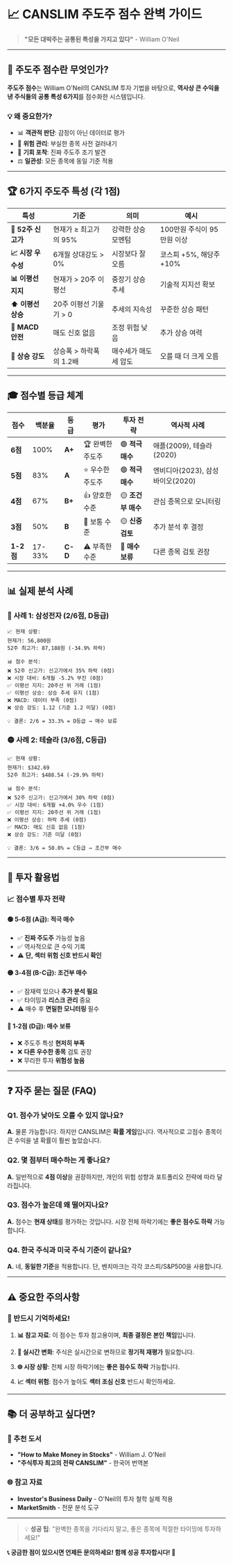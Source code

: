 # 📈 CANSLIM 주도주 점수 완벽 가이드

> **"모든 대박주는 공통된 특성을 가지고 있다"** - William O'Neil

---

## 🎯 주도주 점수란 무엇인가?

**주도주 점수**는 William O'Neil의 CANSLIM 투자 기법을 바탕으로, **역사상 큰 수익을 낸 주식들의 공통 특성 6가지**를 점수화한 시스템입니다.

### 💡 왜 중요한가?
- 📊 **객관적 판단**: 감정이 아닌 데이터로 평가
- 🎯 **위험 관리**: 부실한 종목 사전 걸러내기
- 🚀 **기회 포착**: 진짜 주도주 조기 발견
- ⚖️ **일관성**: 모든 종목에 동일 기준 적용

---

## 🏆 6가지 주도주 특성 (각 1점)

| 특성 | 기준 | 의미 | 예시 |
|------|------|------|------|
| **🎯 52주 신고가** | 현재가 ≥ 최고가의 95% | 강력한 상승 모멘텀 | 100만원 주식이 95만원 이상 |
| **📈 시장 우수성** | 6개월 상대강도 > 0% | 시장보다 잘 오름 | 코스피 +5%, 해당주 +10% |
| **📊 이평선 지지** | 현재가 > 20주 이평선 | 중장기 상승 추세 | 기술적 지지선 확보 |
| **⬆️ 이평선 상승** | 20주 이평선 기울기 > 0 | 추세의 지속성 | 꾸준한 상승 패턴 |
| **🔄 MACD 안전** | 매도 신호 없음 | 조정 위험 낮음 | 추가 상승 여력 |
| **💪 상승 강도** | 상승폭 > 하락폭의 1.2배 | 매수세가 매도세 압도 | 오를 때 더 크게 오름 |

---

## 🎓 점수별 등급 체계

| 점수 | 백분율 | 등급 | 평가 | 투자 전략 | 역사적 사례 |
|------|--------|------|------|-----------|-------------|
| **6점** | 100% | **A+** | 🏆 완벽한 주도주 | 🟢 **적극 매수** | 애플(2009), 테슬라(2020) |
| **5점** | 83% | **A** | ⭐ 우수한 주도주 | 🟢 **적극 매수** | 엔비디아(2023), 삼성바이오(2020) |
| **4점** | 67% | **B+** | 👍 양호한 수준 | 🟡 **조건부 매수** | 관심 종목으로 모니터링 |
| **3점** | 50% | **B** | 🤔 보통 수준 | 🟡 **신중 검토** | 추가 분석 후 결정 |
| **1-2점** | 17-33% | **C-D** | ⚠️ 부족한 수준 | 🔴 **매수 보류** | 다른 종목 검토 권장 |

---

## 📊 실제 분석 사례

### 🔴 사례 1: 삼성전자 (2/6점, D등급)

```
📈 현재 상황:
현재가: 56,800원
52주 최고가: 87,188원 (-34.9% 하락)

📊 점수 분석:
❌ 52주 신고가: 신고가에서 35% 하락 (0점)
❌ 시장 대비: 6개월 -5.2% 부진 (0점)  
✅ 이평선 지지: 20주선 위 거래 (1점)
✅ 이평선 상승: 상승 추세 유지 (1점)
❌ MACD: 데이터 부족 (0점)
❌ 상승 강도: 1.12 (기준 1.2 미달) (0점)

💡 결론: 2/6 = 33.3% = D등급 → 매수 보류
```

### 🟡 사례 2: 테슬라 (3/6점, C등급)

```
📈 현재 상황:
현재가: $342.69
52주 최고가: $488.54 (-29.9% 하락)

📊 점수 분석:
❌ 52주 신고가: 신고가에서 30% 하락 (0점)
✅ 시장 대비: 6개월 +4.0% 우수 (1점)
✅ 이평선 지지: 20주선 위 거래 (1점)
❌ 이평선 상승: 하락 추세 (0점)
✅ MACD: 매도 신호 없음 (1점)
❌ 상승 강도: 기준 미달 (0점)

💡 결론: 3/6 = 50.0% = C등급 → 조건부 매수
```

---

## 🎯 투자 활용법

### 📈 점수별 투자 전략

#### 🟢 **5-6점 (A급)**: 적극 매수
- ✅ **진짜 주도주** 가능성 높음
- ✅ 역사적으로 큰 수익 기록
- ⚠️ **단, 섹터 위험 신호 반드시 확인**

#### 🟡 **3-4점 (B-C급)**: 조건부 매수  
- ✅ 잠재력 있으나 **추가 분석 필요**
- ✅ 타이밍과 **리스크 관리** 중요
- ⚠️ 매수 후 **면밀한 모니터링** 필수

#### 🔴 **1-2점 (D급)**: 매수 보류
- ❌ 주도주 특성 **현저히 부족**
- ❌ **다른 우수한 종목** 검토 권장
- ❌ 무리한 투자 **위험성 높음**

---

## ❓ 자주 묻는 질문 (FAQ)

### Q1. 점수가 낮아도 오를 수 있지 않나요?
**A.** 물론 가능합니다. 하지만 CANSLIM은 **확률 게임**입니다. 역사적으로 고점수 종목이 큰 수익을 낼 확률이 훨씬 높았습니다.

### Q2. 몇 점부터 매수하는 게 좋나요?
**A.** 일반적으로 **4점 이상**을 권장하지만, 개인의 위험 성향과 포트폴리오 전략에 따라 달라집니다.

### Q3. 점수가 높은데 왜 떨어지나요?
**A.** 점수는 **현재 상태**를 평가하는 것입니다. 시장 전체 하락기에는 **좋은 점수도 하락** 가능합니다.

### Q4. 한국 주식과 미국 주식 기준이 같나요?
**A.** 네, **동일한 기준**을 적용합니다. 단, 벤치마크는 각각 코스피/S&P500을 사용합니다.

---

## ⚠️ 중요한 주의사항

### 🚨 반드시 기억하세요!

1. **📊 참고 자료**: 이 점수는 투자 참고용이며, **최종 결정은 본인 책임**입니다.

2. **🔄 실시간 변화**: 주식은 실시간으로 변하므로 **정기적 재평가** 필요합니다.

3. **🌐 시장 상황**: 전체 시장 하락기에는 **좋은 점수도 하락** 가능합니다.

4. **📈 섹터 위험**: 점수가 높아도 **섹터 조심 신호** 반드시 확인하세요.

---

## 📚 더 공부하고 싶다면?

### 📖 추천 도서
- **"How to Make Money in Stocks"** - William J. O'Neil
- **"주식투자 최고의 전략 CANSLIM"** - 한국어 번역본

### 🌐 참고 자료  
- **Investor's Business Daily** - O'Neil의 투자 철학 실제 적용
- **MarketSmith** - 전문 분석 도구

---

> 💡 **성공 팁**: "완벽한 종목을 기다리지 말고, 좋은 종목에 적절한 타이밍에 투자하세요!"

**📞 궁금한 점이 있으시면 언제든 문의하세요! 함께 성공 투자합시다! 🚀** 